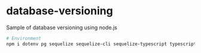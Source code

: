 # database-versioning

Sample of database versioning using node.js

```bash
# Environment
npm i dotenv pg sequelize sequelize-cli sequelize-typescript typescript ts-node


```

